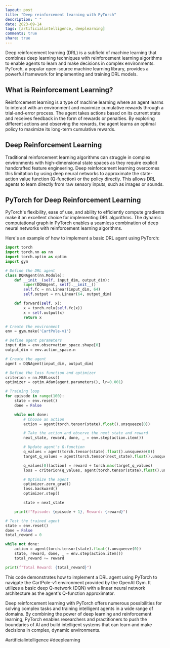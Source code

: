 ```yaml
---
layout: post
title: "Deep reinforcement learning with PyTorch"
description: " "
date: 2023-09-14
tags: [artificialintelligence, deeplearning]
comments: true
share: true
---
```


Deep reinforcement learning (DRL) is a subfield of machine learning that combines deep learning techniques with reinforcement learning algorithms to enable agents to learn and make decisions in complex environments. PyTorch, a popular open-source machine learning library, provides a powerful framework for implementing and training DRL models.

## What is Reinforcement Learning?

Reinforcement learning is a type of machine learning where an agent learns to interact with an environment and maximize cumulative rewards through a trial-and-error process. The agent takes actions based on its current state and receives feedback in the form of rewards or penalties. By exploring different actions and observing the rewards, the agent learns an optimal policy to maximize its long-term cumulative rewards.

## Deep Reinforcement Learning

Traditional reinforcement learning algorithms can struggle in complex environments with high-dimensional state spaces as they require explicit handcrafted feature engineering. Deep reinforcement learning overcomes this limitation by using deep neural networks to approximate the state-action value function (Q-function) or the policy directly. This allows DRL agents to learn directly from raw sensory inputs, such as images or sounds.

## PyTorch for Deep Reinforcement Learning

PyTorch's flexibility, ease of use, and ability to efficiently compute gradients make it an excellent choice for implementing DRL algorithms. The dynamic computational graph in PyTorch enables a seamless combination of deep neural networks with reinforcement learning algorithms.

Here's an example of how to implement a basic DRL agent using PyTorch:

```python
import torch
import torch.nn as nn
import torch.optim as optim
import gym

# Define the DRL agent
class DQNAgent(nn.Module):
    def __init__(self, input_dim, output_dim):
        super(DQNAgent, self).__init__()
        self.fc = nn.Linear(input_dim, 64)
        self.output = nn.Linear(64, output_dim)

    def forward(self, x):
        x = torch.relu(self.fc(x))
        x = self.output(x)
        return x

# Create the environment
env = gym.make('CartPole-v1')

# Define agent parameters
input_dim = env.observation_space.shape[0]
output_dim = env.action_space.n

# Create the agent
agent = DQNAgent(input_dim, output_dim)

# Define the loss function and optimizer
criterion = nn.MSELoss()
optimizer = optim.Adam(agent.parameters(), lr=0.001)

# Training loop
for episode in range(100):
    state = env.reset()
    done = False

    while not done:
        # Choose an action
        action = agent(torch.tensor(state).float().unsqueeze(0))

        # Take the action and observe the next state and reward
        next_state, reward, done, _ = env.step(action.item())

        # Update agent's Q-function
        q_values = agent(torch.tensor(state).float().unsqueeze(0))
        target_q_values = agent(torch.tensor(next_state).float().unsqueeze(0))

        q_values[0][action] = reward + torch.max(target_q_values)
        loss = criterion(q_values, agent(torch.tensor(state).float().unsqueeze(0)))

        # Optimize the agent
        optimizer.zero_grad()
        loss.backward()
        optimizer.step()

        state = next_state

    print(f"Episode: {episode + 1}, Reward: {reward}")

# Test the trained agent
state = env.reset()
done = False
total_reward = 0

while not done:
    action = agent(torch.tensor(state).float().unsqueeze(0))
    state, reward, done, _ = env.step(action.item())
    total_reward += reward

print(f"Total Reward: {total_reward}")
```

This code demonstrates how to implement a DRL agent using PyTorch to navigate the CartPole-v1 environment provided by the OpenAI Gym. It utilizes a basic deep Q-network (DQN) with a linear neural network architecture as the agent's Q-function approximator.

Deep reinforcement learning with PyTorch offers numerous possibilities for solving complex tasks and training intelligent agents in a wide range of domains. By combining the power of deep learning and reinforcement learning, PyTorch enables researchers and practitioners to push the boundaries of AI and build intelligent systems that can learn and make decisions in complex, dynamic environments.

#artificialintelligence #deeplearning